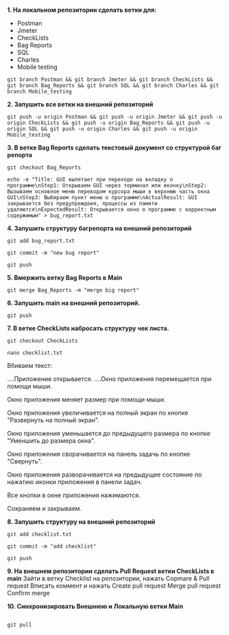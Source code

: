 **1. На локальном репозитории сделать ветки для:**
- Postman
- Jmeter
- CheckLists
- Bag Reports
- SQL
- Charles
- Mobile testing

```
git branch Postman && git branch Jmeter && git branch CheckLists && git branch Bag_Reports && git branch SQL && git branch Charles && git branch Mobile_testing
```

**2. Запушить все ветки на внешний репозиторий**
```
git push -u origin Postman && git push -u origin Jmeter && git push -u origin CheckLists && git push -u origin Bag_Reports && git push -u origin SQL && git push -u origin Charles && git push -u origin Mobile_testing
```

**3. В ветке Bag Reports сделать текстовый документ со структурой баг репорта**
```
git checkout Bag_Reports
```
```
echo -e "Title: GUI вылетает при переходе на вкладку о программе\nStep1: Открываем GUI через терминал или иконку\nStep2: Вызываем основное меню переводом курсора мыши в верхнюю часть окна GUI\nStep3: Выбираем пункт меню о программе\nActualResult: GUI закрывается без предупреждеия, процессы из памяти удаляются\nExpectedResult: Открывается окно о программе с корректным содержимым" > bug_report.txt
```

**4. Запушить структуру багрепорта на внешний репозиторий**
```
git add bug_report.txt
```
```
git commit -m "new bug report"
```
```
git push
```

**5. Вмержить ветку Bag Reports в Main**
```
git merge Bag_Reports -m "merge big report"
```

**6. Запушить main на внешний репозиторий.**
```
git push
```

**7. В ветке CheckLists набросать структуру чек листа.**
```
git checkout CheckLists
```
```
nano checklist.txt
```
Вбиваем текст:

....Приложение открывается.
....Окно приложения перемещается при помощи мыши.

Окно приложения меняет размер при помощи мыши.

Окно приложения увеличивается на полный экран по кнопке "Развернуть на полный экран".

Окно приложения уменьшается до предыдущего размера по кнопке "Уменшить до размера окна".

Окно приложения сворачивается на панель задачь по кнопке "Свернуть".

Окно приложения разворачивается на предыдущее состояние по нажатию иконки приложения в панели задач.

Все кнопки в окне приложения нажимаются.


Сохраняем и закрываем.

**8. Запушить структуру на внешний репозиторий**
```
git add checklist.txt
```
```
git commit -m "add checklist"
```
```
git push
```

**9. На внешнем репозитории сделать Pull Request ветки CheckLists в main**
Зайти в ветку Checklist на репозитории, нажать Copmare & Pull request
Вписать коммент и нажать Create pull request
Merge pull request
Confirm merge

**10. Синхронизировать Внешнюю и Локальную ветки Main**
```git checkout main
```
```
git pull
```
